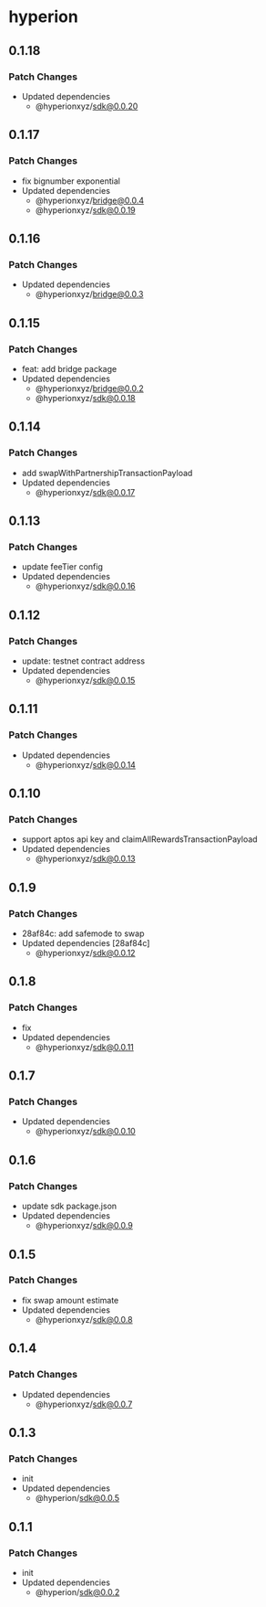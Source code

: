 # hyperion

## 0.1.18

### Patch Changes

- Updated dependencies
  - @hyperionxyz/sdk@0.0.20

## 0.1.17

### Patch Changes

- fix bignumber exponential
- Updated dependencies
  - @hyperionxyz/bridge@0.0.4
  - @hyperionxyz/sdk@0.0.19

## 0.1.16

### Patch Changes

- Updated dependencies
  - @hyperionxyz/bridge@0.0.3

## 0.1.15

### Patch Changes

- feat: add bridge package
- Updated dependencies
  - @hyperionxyz/bridge@0.0.2
  - @hyperionxyz/sdk@0.0.18

## 0.1.14

### Patch Changes

- add swapWithPartnershipTransactionPayload
- Updated dependencies
  - @hyperionxyz/sdk@0.0.17

## 0.1.13

### Patch Changes

- update feeTier config
- Updated dependencies
  - @hyperionxyz/sdk@0.0.16

## 0.1.12

### Patch Changes

- update: testnet contract address
- Updated dependencies
  - @hyperionxyz/sdk@0.0.15

## 0.1.11

### Patch Changes

- Updated dependencies
  - @hyperionxyz/sdk@0.0.14

## 0.1.10

### Patch Changes

- support aptos api key and claimAllRewardsTransactionPayload
- Updated dependencies
  - @hyperionxyz/sdk@0.0.13

## 0.1.9

### Patch Changes

- 28af84c: add safemode to swap
- Updated dependencies [28af84c]
  - @hyperionxyz/sdk@0.0.12

## 0.1.8

### Patch Changes

- fix
- Updated dependencies
  - @hyperionxyz/sdk@0.0.11

## 0.1.7

### Patch Changes

- Updated dependencies
  - @hyperionxyz/sdk@0.0.10

## 0.1.6

### Patch Changes

- update sdk package.json
- Updated dependencies
  - @hyperionxyz/sdk@0.0.9

## 0.1.5

### Patch Changes

- fix swap amount estimate
- Updated dependencies
  - @hyperionxyz/sdk@0.0.8

## 0.1.4

### Patch Changes

- Updated dependencies
  - @hyperionxyz/sdk@0.0.7

## 0.1.3

### Patch Changes

- init
- Updated dependencies
  - @hyperion/sdk@0.0.5

## 0.1.1

### Patch Changes

- init
- Updated dependencies
  - @hyperion/sdk@0.0.2
